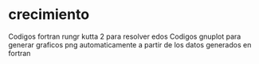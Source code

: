 # crecimiento
Codigos fortran rungr kutta 2 para resolver edos
Codigos gnuplot para generar graficos png automaticamente a partir de los datos generados en fortran
